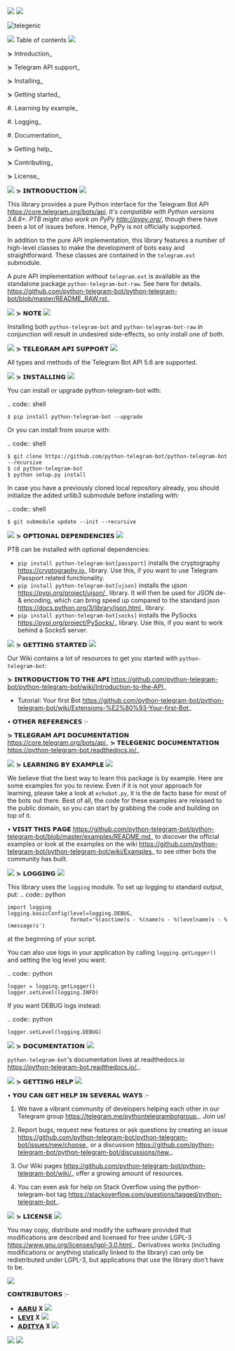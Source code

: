 <img src="https://user-images.githubusercontent.com/73097560/115834477-dbab4500-a447-11eb-908a-139a6edaec5c.gif">
<img src="https://user-images.githubusercontent.com/73097560/115834477-dbab4500-a447-11eb-908a-139a6edaec5c.gif">


![telegenic](https://te.legra.ph/file/70e5b4f5a754c1439d42f.jpg)

<img src="https://user-images.githubusercontent.com/73097560/115834477-dbab4500-a447-11eb-908a-139a6edaec5c.gif">
Table of contents
<img src="https://user-images.githubusercontent.com/73097560/115834477-dbab4500-a447-11eb-908a-139a6edaec5c.gif">

⋟ Introduction_

⋟ Telegram API support_

⋟ Installing_

⋟ Getting started_

  #. Learning by example_

  #. Logging_

  #. Documentation_

⋟ Getting help_

⋟ Contributing_

⋟ License_

<img src="https://user-images.githubusercontent.com/73097560/115834477-dbab4500-a447-11eb-908a-139a6edaec5c.gif">
⋟ 𝗜𝗡𝗧𝗥𝗢𝗗𝗨𝗖𝗧𝗜𝗢𝗡 
<img src="https://user-images.githubusercontent.com/73097560/115834477-dbab4500-a447-11eb-908a-139a6edaec5c.gif">

This library provides a pure Python interface for the
Telegram Bot API <https://core.telegram.org/bots/api>_.
It's compatible with Python versions 3.6.8+. PTB might also work on PyPy <http://pypy.org/>_, though there have been a lot of issues before. Hence, PyPy is not officially supported.

In addition to the pure API implementation, this library features a number of high-level classes to
make the development of bots easy and straightforward. These classes are contained in the
``telegram.ext`` submodule.

A pure API implementation *without* ``telegram.ext`` is available as the standalone package ``python-telegram-bot-raw``.  See here for details. <https://github.com/python-telegram-bot/python-telegram-bot/blob/master/README_RAW.rst>_

<img src="https://user-images.githubusercontent.com/73097560/115834477-dbab4500-a447-11eb-908a-139a6edaec5c.gif">
⋟ 𝗡𝗢𝗧𝗘 
<img src="https://user-images.githubusercontent.com/73097560/115834477-dbab4500-a447-11eb-908a-139a6edaec5c.gif">

Installing both ``python-telegram-bot`` and ``python-telegram-bot-raw`` in conjunction will result in undesired side-effects, so only install *one* of both.

<img src="https://user-images.githubusercontent.com/73097560/115834477-dbab4500-a447-11eb-908a-139a6edaec5c.gif">
⋟ 𝗧𝗘𝗟𝗘𝗚𝗥𝗔𝗠 𝗔𝗣𝗜 𝗦𝗨𝗣𝗣𝗢𝗥𝗧
<img src="https://user-images.githubusercontent.com/73097560/115834477-dbab4500-a447-11eb-908a-139a6edaec5c.gif">

All types and methods of the Telegram Bot API 5.6 are supported.

<img src="https://user-images.githubusercontent.com/73097560/115834477-dbab4500-a447-11eb-908a-139a6edaec5c.gif">
⋟ 𝗜𝗡𝗦𝗧𝗔𝗟𝗟𝗜𝗡𝗚
<img src="https://user-images.githubusercontent.com/73097560/115834477-dbab4500-a447-11eb-908a-139a6edaec5c.gif">

You can install or upgrade python-telegram-bot with:

.. code:: shell

    $ pip install python-telegram-bot --upgrade

Or you can install from source with:

.. code:: shell

    $ git clone https://github.com/python-telegram-bot/python-telegram-bot --recursive
    $ cd python-telegram-bot
    $ python setup.py install
    
In case you have a previously cloned local repository already, you should initialize the added urllib3 submodule before installing with:

.. code:: shell

    $ git submodule update --init --recursive

<img src="https://user-images.githubusercontent.com/73097560/115834477-dbab4500-a447-11eb-908a-139a6edaec5c.gif">
⋟ 𝗢𝗣𝗧𝗜𝗢𝗡𝗔𝗟 𝗗𝗘𝗣𝗘𝗡𝗗𝗘𝗡𝗖𝗜𝗘𝗦
<img src="https://user-images.githubusercontent.com/73097560/115834477-dbab4500-a447-11eb-908a-139a6edaec5c.gif">

PTB can be installed with optional dependencies:

* ``pip install python-telegram-bot[passport]`` installs the cryptography <https://cryptography.io>_ library. Use this, if you want to use Telegram Passport related functionality.
* ``pip install python-telegram-bot[ujson]`` installs the ujson <https://pypi.org/project/ujson/>_ library. It will then be used for JSON de- & encoding, which can bring speed up compared to the standard json <https://docs.python.org/3/library/json.html>_ library.
* ``pip install python-telegram-bot[socks]`` installs the PySocks <https://pypi.org/project/PySocks/>_ library. Use this, if you want to work behind a Socks5 server.

<img src="https://user-images.githubusercontent.com/73097560/115834477-dbab4500-a447-11eb-908a-139a6edaec5c.gif">
⋟ 𝗚𝗘𝗧𝗧𝗜𝗡𝗚 𝗦𝗧𝗔𝗥𝗧𝗘𝗗
<img src="https://user-images.githubusercontent.com/73097560/115834477-dbab4500-a447-11eb-908a-139a6edaec5c.gif">

Our Wiki contains a lot of resources to get you started with ``python-telegram-bot``:

⋟ 𝗜𝗡𝗧𝗥𝗢𝗗𝗨𝗖𝗧𝗜𝗢𝗡 𝗧𝗢 𝗧𝗛𝗘 𝗔𝗣𝗜 <https://github.com/python-telegram-bot/python-telegram-bot/wiki/Introduction-to-the-API>_
- Tutorial: Your first Bot <https://github.com/python-telegram-bot/python-telegram-bot/wiki/Extensions-%E2%80%93-Your-first-Bot>_

• 𝗢𝗧𝗛𝗘𝗥 𝗥𝗘𝗙𝗘𝗥𝗘𝗡𝗖𝗘𝗦 :- 

⋟ 𝗧𝗘𝗟𝗘𝗚𝗥𝗔𝗠 𝗔𝗣𝗜 𝗗𝗢𝗖𝗨𝗠𝗘𝗡𝗧𝗔𝗧𝗜𝗢𝗡 <https://core.telegram.org/bots/api>_
⋟ 𝗧𝗘𝗟𝗘𝗚𝗘𝗡𝗜𝗖 𝗗𝗢𝗖𝗨𝗠𝗘𝗡𝗧𝗔𝗧𝗜𝗢𝗡 <https://python-telegram-bot.readthedocs.io/>_


<img src="https://user-images.githubusercontent.com/73097560/115834477-dbab4500-a447-11eb-908a-139a6edaec5c.gif">
⋟ 𝗟𝗘𝗔𝗥𝗡𝗜𝗡𝗚 𝗕𝗬 𝗘𝗫𝗔𝗠𝗣𝗟𝗘
<img src="https://user-images.githubusercontent.com/73097560/115834477-dbab4500-a447-11eb-908a-139a6edaec5c.gif">

We believe that the best way to learn this package is by example. Here
are some examples for you to review. Even if it is not your approach for learning, please take a
look at ``echobot.py``, it is the de facto base for most of the bots out there. Best of all,
the code for these examples are released to the public domain, so you can start by grabbing the
code and building on top of it.

• 𝗩𝗜𝗦𝗜𝗧 𝗧𝗛𝗜𝗦 𝗣𝗔𝗚𝗘 <https://github.com/python-telegram-bot/python-telegram-bot/blob/master/examples/README.md>_ to discover the official examples or look at the examples on the wiki <https://github.com/python-telegram-bot/python-telegram-bot/wiki/Examples>_ to see other bots the community has built.

<img src="https://user-images.githubusercontent.com/73097560/115834477-dbab4500-a447-11eb-908a-139a6edaec5c.gif">
⋟ 𝗟𝗢𝗚𝗚𝗜𝗡𝗚
<img src="https://user-images.githubusercontent.com/73097560/115834477-dbab4500-a447-11eb-908a-139a6edaec5c.gif">

This library uses the ``logging`` module. To set up logging to standard output, put:
.. code:: python

    import logging
    logging.basicConfig(level=logging.DEBUG,
                        format='%(asctime)s - %(name)s - %(levelname)s - %(message)s')

at the beginning of your script.

You can also use logs in your application by calling ``logging.getLogger()`` and setting the log level you want:

.. code:: python

    logger = logging.getLogger()
    logger.setLevel(logging.INFO)

If you want DEBUG logs instead:

.. code:: python

    logger.setLevel(logging.DEBUG)


<img src="https://user-images.githubusercontent.com/73097560/115834477-dbab4500-a447-11eb-908a-139a6edaec5c.gif">
⋟ 𝗗𝗢𝗖𝗨𝗠𝗘𝗡𝗧𝗔𝗧𝗜𝗢𝗡
<img src="https://user-images.githubusercontent.com/73097560/115834477-dbab4500-a447-11eb-908a-139a6edaec5c.gif">

``python-telegram-bot``'s documentation lives at readthedocs.io <https://python-telegram-bot.readthedocs.io/>_.

<img src="https://user-images.githubusercontent.com/73097560/115834477-dbab4500-a447-11eb-908a-139a6edaec5c.gif">
⋟ 𝗚𝗘𝗧𝗧𝗜𝗡𝗚 𝗛𝗘𝗟𝗣
<img src="https://user-images.githubusercontent.com/73097560/115834477-dbab4500-a447-11eb-908a-139a6edaec5c.gif">

• 𝗬𝗢𝗨 𝗖𝗔𝗡 𝗚𝗘𝗧 𝗛𝗘𝗟𝗣 𝗜𝗡 𝗦𝗘𝗩𝗘𝗥𝗔𝗟 𝗪𝗔𝗬𝗦 :- 

1. We have a vibrant community of developers helping each other in our Telegram group <https://telegram.me/pythontelegrambotgroup>_. Join us!

2. Report bugs, request new features or ask questions by creating an issue <https://github.com/python-telegram-bot/python-telegram-bot/issues/new/choose>_ or a discussion <https://github.com/python-telegram-bot/python-telegram-bot/discussions/new>_.

3. Our Wiki pages <https://github.com/python-telegram-bot/python-telegram-bot/wiki/>_ offer a growing amount of resources.

4. You can even ask for help on Stack Overflow using the python-telegram-bot tag <https://stackoverflow.com/questions/tagged/python-telegram-bot>_.


<img src="https://user-images.githubusercontent.com/73097560/115834477-dbab4500-a447-11eb-908a-139a6edaec5c.gif">
⋟ 𝗟𝗜𝗖𝗘𝗡𝗦𝗘
<img src="https://user-images.githubusercontent.com/73097560/115834477-dbab4500-a447-11eb-908a-139a6edaec5c.gif">

You may copy, distribute and modify the software provided that modifications are described and licensed for free under LGPL-3 <https://www.gnu.org/licenses/lgpl-3.0.html>_. Derivatives works (including modifications or anything statically linked to the library) can only be redistributed under LGPL-3, but applications that use the library don't have to be.

<img src="https://user-images.githubusercontent.com/73097560/115834477-dbab4500-a447-11eb-908a-139a6edaec5c.gif">

𝗖𝗢𝗡𝗧𝗥𝗜𝗕𝗨𝗧𝗢𝗥𝗦 :- 

- [𝗔𝗔𝗥𝗨](https://t.me/Aaru_kun) 𝐗 <a href="https://github.com/Blank-sama" alt="Blank-sama"> <img src="https://img.shields.io/badge/Aaru-90302f?logo=github" /></a>
- [𝗟𝗘𝗩𝗜](https://t.me/LeviAckerman1709) 𝐗 <a href="https://github.com/Shauryanoobhai" alt="shauryanoobhai"> <img src="https://img.shields.io/badge/shaurya-90302f?logo=github" /></a>
- [𝗔𝗗𝗜𝗧𝗬𝗔](https://t.me/itzAditya_xD) 𝐗 <a href="https://github.com/ItzRexModZ" alt="ItzRexModZ"> <img src="https://img.shields.io/badge/Aditya-90302f?logo=github" /></a>

<img src="https://user-images.githubusercontent.com/73097560/115834477-dbab4500-a447-11eb-908a-139a6edaec5c.gif">
<img src="https://user-images.githubusercontent.com/73097560/115834477-dbab4500-a447-11eb-908a-139a6edaec5c.gif">